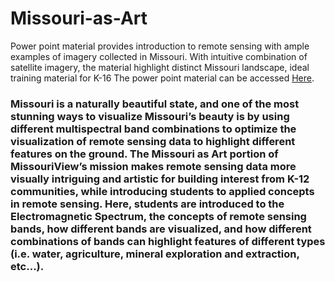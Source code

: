 # Missouri-as-Art
Power point material provides introduction to remote sensing with ample examples of imagery collected in Missouri. With intuitive combination of satellite imagery, the material highlight distinct Missouri landscape, ideal training material for K-16
The power point material can be accessed [Here](https://drive.google.com/drive/folders/1NbEi0BoGPXsfhoXCvQTd_GijKFDemUBU?usp=sharing). 
### Missouri is a naturally beautiful state, and one of the most stunning ways to visualize Missouri’s beauty is by using different multispectral band combinations to optimize the visualization of remote sensing data to highlight different features on the ground. The Missouri as Art portion of MissouriView’s mission makes remote sensing data more visually intriguing and artistic for building interest from K-12 communities, while introducing students to applied concepts in remote sensing. Here, students are introduced to the Electromagnetic Spectrum, the concepts of remote sensing bands, how different bands are visualized, and how different combinations of bands can highlight features of different types (i.e. water, agriculture, mineral exploration and extraction, etc...).
